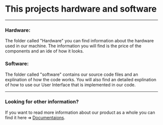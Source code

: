 # This projects hardware and software
___

### Hardware: 
The folder called "Hardware" you can find information about the hardware used in our machine. The information you will find is the price of the components and an ide of how it looks.

### Software:
The folder called "software" contains our source code files and an explination of how the code works. You will also find an detailed explination of how to use our User Interface that 
is implemented in our code.

___
### Looking for other information?
If you want to read more information about our product as a whole you can find it here ➔ [Documentaions](https://github.com/HugoPersson01/POWER-CABLE/tree/main/docs).
